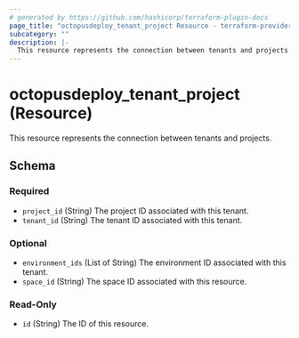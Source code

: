 ```yaml
---
# generated by https://github.com/hashicorp/terraform-plugin-docs
page_title: "octopusdeploy_tenant_project Resource - terraform-provider-octopusdeploy"
subcategory: ""
description: |-
  This resource represents the connection between tenants and projects.
---
```


# octopusdeploy_tenant_project (Resource)

This resource represents the connection between tenants and projects.



<!-- schema generated by tfplugindocs -->
## Schema

### Required

- `project_id` (String) The project ID associated with this tenant.
- `tenant_id` (String) The tenant ID associated with this tenant.

### Optional

- `environment_ids` (List of String) The environment ID associated with this tenant.
- `space_id` (String) The space ID associated with this resource.

### Read-Only

- `id` (String) The ID of this resource.


